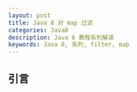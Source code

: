 ```yaml
---
layout: post
title: Java 8 对 map 过滤
categories: Java8
description: Java 8 教程系列解读
keywords: Java 8, 系列, filter, map
---
```

## 引言